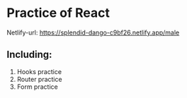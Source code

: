 # Practice of React
Netlify-url: https://splendid-dango-c9bf26.netlify.app/male
## Including:
1. Hooks practice
2. Router practice
3. Form practice